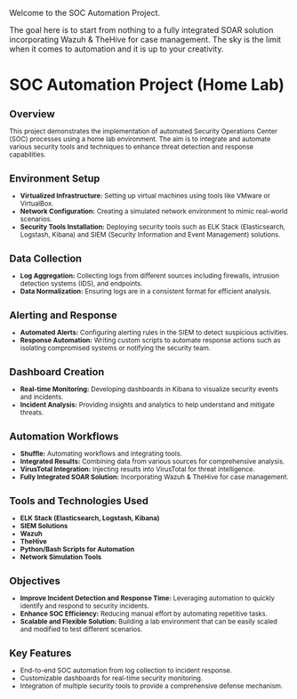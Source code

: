 Welcome to the SOC Automation Project.

The goal here is to start from nothing to a fully integrated SOAR solution incorporating Wazuh & TheHive for case management. The sky is the limit when it comes to automation and it is up to your creativity.

# SOC Automation Project (Home Lab)

<small>

## Overview
This project demonstrates the implementation of automated Security Operations Center (SOC) processes using a home lab environment. The aim is to integrate and automate various security tools and techniques to enhance threat detection and response capabilities.

## Environment Setup
- **Virtualized Infrastructure:** Setting up virtual machines using tools like VMware or VirtualBox.
- **Network Configuration:** Creating a simulated network environment to mimic real-world scenarios.
- **Security Tools Installation:** Deploying security tools such as ELK Stack (Elasticsearch, Logstash, Kibana) and SIEM (Security Information and Event Management) solutions.

## Data Collection
- **Log Aggregation:** Collecting logs from different sources including firewalls, intrusion detection systems (IDS), and endpoints.
- **Data Normalization:** Ensuring logs are in a consistent format for efficient analysis.

## Alerting and Response
- **Automated Alerts:** Configuring alerting rules in the SIEM to detect suspicious activities.
- **Response Automation:** Writing custom scripts to automate response actions such as isolating compromised systems or notifying the security team.

## Dashboard Creation
- **Real-time Monitoring:** Developing dashboards in Kibana to visualize security events and incidents.
- **Incident Analysis:** Providing insights and analytics to help understand and mitigate threats.

## Automation Workflows
- **Shuffle:** Automating workflows and integrating tools.
- **Integrated Results:** Combining data from various sources for comprehensive analysis.
- **VirusTotal Integration:** Injecting results into VirusTotal for threat intelligence.
- **Fully Integrated SOAR Solution:** Incorporating Wazuh & TheHive for case management.

## Tools and Technologies Used
- **ELK Stack (Elasticsearch, Logstash, Kibana)**
- **SIEM Solutions**
- **Wazuh**
- **TheHive**
- **Python/Bash Scripts for Automation**
- **Network Simulation Tools**

## Objectives
- **Improve Incident Detection and Response Time:** Leveraging automation to quickly identify and respond to security incidents.
- **Enhance SOC Efficiency:** Reducing manual effort by automating repetitive tasks.
- **Scalable and Flexible Solution:** Building a lab environment that can be easily scaled and modified to test different scenarios.

## Key Features
- End-to-end SOC automation from log collection to incident response.
- Customizable dashboards for real-time security monitoring.
- Integration of multiple security tools to provide a comprehensive defense mechanism.

</small>
